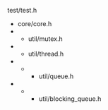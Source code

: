 test/test.h
 - core/core.h
 -  - util/mutex.h
 -  - util/thread.h
 -  -  - util/queue.h
 -  -  - util/blocking_queue.h


